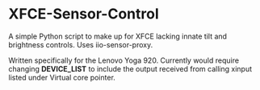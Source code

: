 # XFCE-Sensor-Control
A simple Python script to make up for XFCE lacking innate tilt and brightness controls. Uses iio-sensor-proxy.

Written specifically for the Lenovo Yoga 920. Currently would require changing __DEVICE_LIST__ to include the output received from calling xinput listed under Virtual core pointer.
